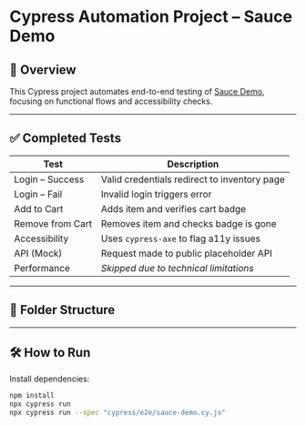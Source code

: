 # Cypress Automation Project – Sauce Demo

## 📌 Overview
This Cypress project automates end-to-end testing of [Sauce Demo](https://www.saucedemo.com), focusing on functional flows and accessibility checks.

---

## ✅ Completed Tests

| Test | Description |
|------|-------------|
| Login – Success | Valid credentials redirect to inventory page |
| Login – Fail | Invalid login triggers error |
| Add to Cart | Adds item and verifies cart badge |
| Remove from Cart | Removes item and checks badge is gone |
| Accessibility | Uses `cypress-axe` to flag a11y issues |
| API (Mock) | Request made to public placeholder API |
| Performance | *Skipped due to technical limitations* |

---

## 📂 Folder Structure


---

## 🛠️ How to Run

Install dependencies:
```bash
npm install
npx cypress run
npx cypress run --spec "cypress/e2e/sauce-demo.cy.js"
